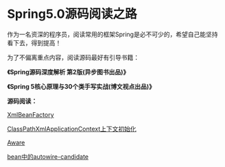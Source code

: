 # Spring5.0源码阅读之路

​		作为一名资深的程序员，阅读常用的框架Spring是必不可少的，希望自己能坚持看下去，得到提高！

为了不偏离重点内容，阅读源码最好有引导书籍：

**《Spring源码深度解析 第2版(异步图书出品)》**

**《Spring 5核心原理与30个类手写实战(博文视点出品)》**



**源码阅读：**

[XmlBeanFactory](XmlBeanFactory)

[ClassPathXmlApplicationContext上下文初始化](ClassPathXmlApplicationContext)

[Aware](Aware)

[bean中的autowire-candidate](beanAutowireCandidate)


